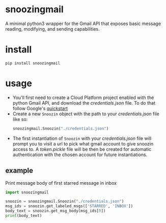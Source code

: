 # snoozingmail
A minimal python3 wrapper for the Gmail API that exposes basic message reading, modifying, and sending capabilities.

# install
```
pip install snoozingmail
```

# usage

- You'll first need to create a Cloud Platform project enabled with the python Gmail API, and download the *credentials.json* file. To do that follow Google's [quickstart](https://developers.google.com/gmail/api/quickstart/python)
- Create a new `Snoozin` object with the path to your *credentials.json* file like so:
    ```python
    snoozingmail.Snoozin("./credentials.json")
    ```
- The first instantiation of `Snoozin` with your *credentials.json* file will prompt you to visit a url to pick what gmail account to give snoozin access to. A *token.pickle* file will be then be created for automatic authentication with the chosen account for future instantiations.

## example
Print message body of first starred message in inbox
```python
import snoozingmail

snoozin = snoozingmail.Snoozin("./credentials.json")
msg_ids = snoozin.get_labeled_msgs(['STARRED', 'INBOX'])
body_text = snoozin.get_msg_body(msg_ids[0])
print(body_text)

```